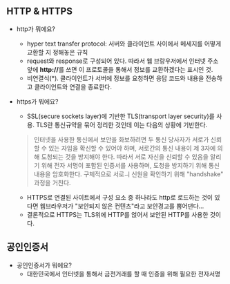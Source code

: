 ## HTTP & HTTPS

* http가 뭐에요?
	- hyper text transfer protocol: 서버와 클라이언트 사이에서 메세지를 어떻게 교환할 지 정해놓은 규칙
	- request와 response로 구성되어 있다. 따라서 웹 브랑우저에서 인터넷 주소 앞에 <b>http://</b>를 쓰면 이 프로토콜을 통해서 정보를 교환하겠다는 표시인 것.
	- 비연결식(*). 클라이언트가 서버에 정보를 요청하면 응답 코드와 내용을 전송하고 클라이언트와 연결을 종료한다. 


* https가 뭐에요?
	- SSL(secure sockets layer)에 기반한 TLS(transport layer security)를 사용. TLS란 통신규약을 묶어 정리한 것인데 이는 다음의 상황에 기반한다.
	
	> 인터넷을 사용한 통신에서 보안을 화보하려면 두 통신 당사자가 서로가 신뢰할 수 있는 자임을 확신할 수 있어야 하며, 서로간의 통신 내용이 제 3자에 의해 도청되는 것을 방지해야 한다. 따라서 서로 자신을 신뢰할 수 있음을 알리기 위해 전자 서명이 포함된 인증서를 사용하며, 도청을 방지하기 위해 통신 내용을 암호화한다. 구체적으로 서로ㅢ 신원을 확인하기 위해 "handshake" 과정을 거친다.
	
	- HTTPS로 연결된 사이트에서 구성 요소 중 하나라도 http로 로드하는 것이 있다면 웹브라우저가 "보안되지 않은 컨텐츠"라고 보안경고를 뿜어댄다...
	- 결론적으로 HTTPS는 TLS위에 HTTP를 얹어서 보안된 HTTP를 사용한 것이다.

## 공인인증서

* 공인인증서가 뭐에요?
	- 대한민국에서 인터넷을 통해서 금전거래를 할 때 인증을 위해 필요한 전자서명